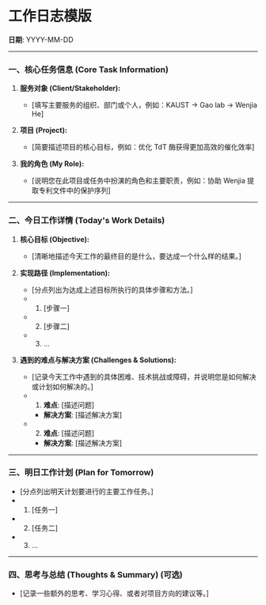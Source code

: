 <!--
优化后的 Prompt:
请分析我提供的工作日志文件，并根据其内容和结构，归纳和创建一个通用的、结构化的Markdown工作日志模板，以便于未来的日常使用。

该模板由 Gemini 2.5 Pro (in Cursor) 生成。
-->

# 工作日志模版

**日期**: YYYY-MM-DD

---

### **一、核心任务信息 (Core Task Information)**

1.  **服务对象 (Client/Stakeholder):**
    *   [填写主要服务的组织、部门或个人，例如：KAUST -> Gao lab -> Wenjia He]

2.  **项目 (Project):**
    *   [简要描述项目的核心目标，例如：优化 TdT 酶获得更加高效的催化效率]

3.  **我的角色 (My Role):**
    *   [说明您在此项目或任务中扮演的角色和主要职责，例如：协助 Wenjia 提取专利文件中的保护序列]

---

### **二、今日工作详情 (Today's Work Details)**

1.  **核心目标 (Objective):**
    *   [清晰地描述今天工作的最终目的是什么，要达成一个什么样的结果。]

2.  **实现路径 (Implementation):**
    *   [分点列出为达成上述目标所执行的具体步骤和方法。]
    *   1.  [步骤一]
    *   2.  [步骤二]
    *   3.  ...

3.  **遇到的难点与解决方案 (Challenges & Solutions):**
    *   [记录今天工作中遇到的具体困难、技术挑战或障碍，并说明您是如何解决或计划如何解决的。]
    *   1.  **难点**: [描述问题]
        *   **解决方案**: [描述解决方案]
    *   2.  **难点**: [描述问题]
        *   **解决方案**: [描述解决方案]

---

### **三、明日工作计划 (Plan for Tomorrow)**

*   [分点列出明天计划要进行的主要工作任务。]
*   1.  [任务一]
*   2.  [任务二]
*   3.  ...

---

### **四、思考与总结 (Thoughts & Summary) (可选)**

*   [记录一些额外的思考、学习心得、或者对项目方向的建议等。]
